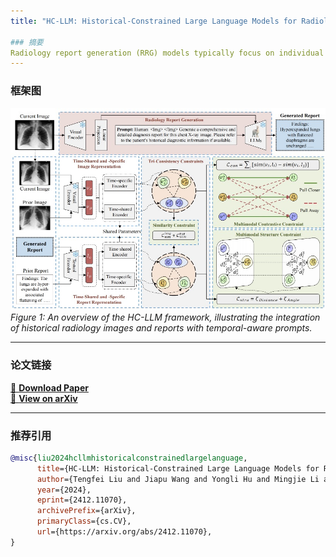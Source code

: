 ```yaml
---
title: "HC-LLM: Historical-Constrained Large Language Models for Radiology Report Generation"

### 摘要
Radiology report generation (RRG) models typically focus on individual exams, often overlooking the integration of historical visual or textual data, which is crucial for patient follow-ups. Traditional methods usually struggle with long sequence dependencies when incorporating historical information, but large language models (LLMs) excel at in-context learning, making them well-suited for analyzing longitudinal medical data. In light of this, we propose a novel Historical-Constrained Large Language Models (HC-LLM) framework for RRG, empowering LLMs with longitudinal report generation capabilities by constraining the consistency and differences between longitudinal images and their corresponding reports. Specifically, our approach extracts both time-shared and time-specific features from longitudinal chest X-rays and diagnostic reports to capture disease progression. Then, we ensure consistent representation by applying intra-modality similarity constraints and aligning various features across modalities with multimodal contrastive and structural constraints. These combined constraints effectively guide the LLMs in generating diagnostic reports that accurately reflect the progression of the disease, achieving state-of-the-art results on the Longitudinal-MIMIC dataset. Notably, our approach performs well even without historical data during testing and can be easily adapted to other multimodal large models, enhancing its versatility.
---
```


### 框架图
![HC-LLM Framework](images/HC-LLM.jpg)  
*Figure 1: An overview of the HC-LLM framework, illustrating the integration of historical radiology images and reports with temporal-aware prompts.*

---

### 论文链接
[📄 **Download Paper**](https://arxiv.org/pdf/2412.11070)  
[🔗 **View on arXiv**](https://arxiv.org/abs/2412.11070)

---

### 推荐引用
```bibtex
@misc{liu2024hcllmhistoricalconstrainedlargelanguage,
      title={HC-LLM: Historical-Constrained Large Language Models for Radiology Report Generation}, 
      author={Tengfei Liu and Jiapu Wang and Yongli Hu and Mingjie Li and Junfei Yi and Xiaojun Chang and Junbin Gao and Baocai Yin},
      year={2024},
      eprint={2412.11070},
      archivePrefix={arXiv},
      primaryClass={cs.CV},
      url={https://arxiv.org/abs/2412.11070}, 
}
